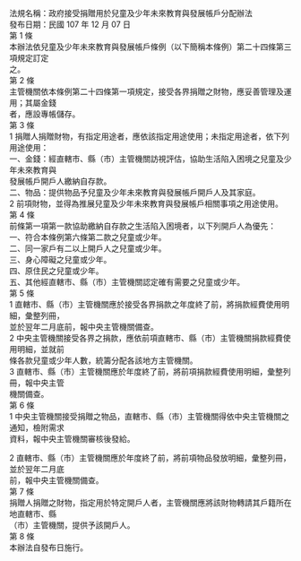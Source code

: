 法規名稱：政府接受捐贈用於兒童及少年未來教育與發展帳戶分配辦法  
發布日期：民國 107 年 12 月 07 日  
第 1 條  
本辦法依兒童及少年未來教育與發展帳戶條例（以下簡稱本條例）第二十四條第三項規定訂定  
之。  
第 2 條  
主管機關依本條例第二十四條第一項規定，接受各界捐贈之財物，應妥善管理及運用；其屬金錢  
者，應設專帳儲存。  
第 3 條  
1 捐贈人捐贈財物，有指定用途者，應依該指定用途使用；未指定用途者，依下列用途使用：  
一、金錢：經直轄市、縣（市）主管機關訪視評估，協助生活陷入困境之兒童及少年未來教育與  
發展帳戶開戶人繳納自存款。  
二、物品：提供物品予兒童及少年未來教育與發展帳戶開戶人及其家庭。  
2 前項財物，並得為推展兒童及少年未來教育與發展帳戶相關事項之用途使用。  
第 4 條  
前條第一項第一款協助繳納自存款之生活陷入困境者，以下列開戶人為優先：  
一、符合本條例第六條第二款之兒童或少年。  
二、同一家戶有二以上開戶人之兒童或少年。  
三、身心障礙之兒童或少年。  
四、原住民之兒童或少年。  
五、其他經直轄市、縣（市）主管機關認定確有需要之兒童或少年。  
第 5 條  
1 直轄市、縣（市）主管機關應於接受各界捐款之年度終了前，將捐款經費使用明細，彙整列冊，  
並於翌年二月底前，報中央主管機關備查。  
2 中央主管機關接受各界之捐款，應依前項直轄市、縣（市）主管機關捐款經費使用明細，並就前  
條各款兒童或少年人數，統籌分配各該地方主管機關。  
3 直轄市、縣（市）主管機關應於年度終了前，將前項捐款經費使用明細，彙整列冊，報中央主管  
機關備查。  
第 6 條  
1 中央主管機關接受捐贈之物品，直轄市、縣（市）主管機關得依中央主管機關之通知，檢附需求  
資料，報中央主管機關審核後發給。  


2 直轄市、縣（市）主管機關應於年度終了前，將前項物品發放明細，彙整列冊，並於翌年二月底  
前，報中央主管機關備查。  
第 7 條  
捐贈人捐贈之財物，指定用於特定開戶人者，主管機關應將該財物轉請其戶籍所在地直轄市、縣  
（市）主管機關，提供予該開戶人。  
第 8 條  
本辦法自發布日施行。  


